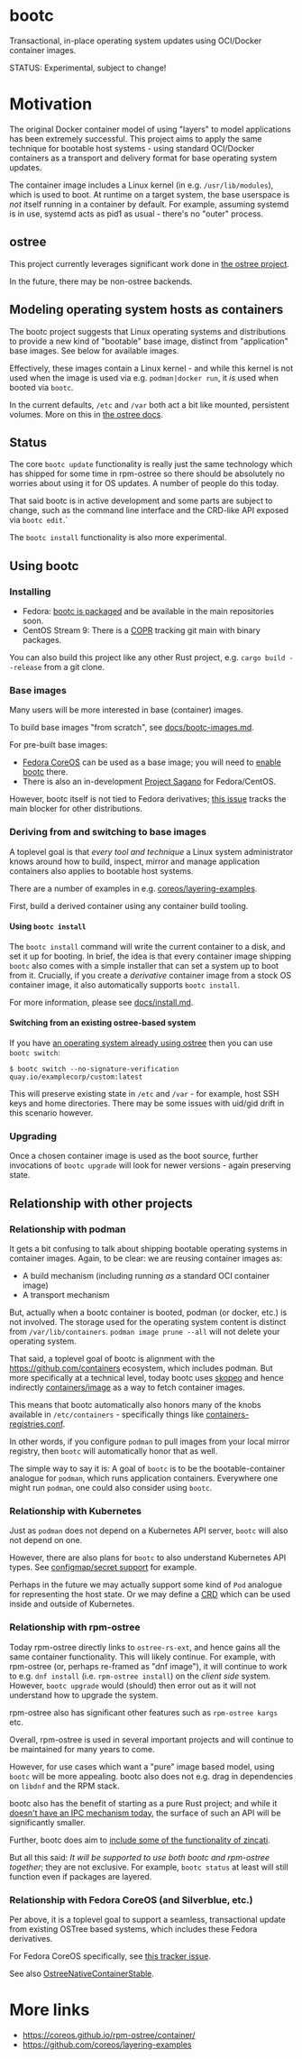 # bootc

Transactional, in-place operating system updates using OCI/Docker container images.

STATUS: Experimental, subject to change!

# Motivation

The original Docker container model of using "layers" to model
applications has been extremely successful.  This project
aims to apply the same technique for bootable host systems - using
standard OCI/Docker containers as a transport and delivery format
for base operating system updates.

The container image includes a Linux kernel (in e.g. `/usr/lib/modules`),
which is used to boot.  At runtime on a target system, the base userspace is
*not* itself running in a container by default.  For example, assuming
systemd is in use, systemd acts as pid1 as usual - there's no "outer" process.

## ostree

This project currently leverages significant work done in
[the ostree project](https://github.com/ostreedev/ostree-rs-ext/).

In the future, there may be non-ostree backends.

## Modeling operating system hosts as containers

The bootc project suggests that Linux operating systems and distributions
to provide a new kind of "bootable" base image, distinct from "application"
base images.  See below for available images.

Effectively, these images contain a Linux kernel - and while this kernel
is not used when the image is used via e.g. `podman|docker run`, it *is*
used when booted via `bootc`.

In the current defaults, `/etc` and `/var` both act a bit like
mounted, persistent volumes.  More on this in [the ostree docs](https://ostreedev.github.io/ostree/adapting-existing/#system-layout).

## Status

The core `bootc update` functionality is really just the same
technology which has shipped for some time in rpm-ostree so there
should be absolutely no worries about using it for OS updates.
A number of people do this today.

That said bootc is in active development and some parts
are subject to change, such as the command line interface and
the CRD-like API exposed via `bootc edit`.`

The `bootc install` functionality is also more experimental.

## Using bootc

### Installing

 * Fedora: [bootc is packaged](https://bodhi.fedoraproject.org/updates/?packages=bootc) and be available in the main repositories soon.
 * CentOS Stream 9: There is a [COPR](https://copr.fedorainfracloud.org/coprs/rhcontainerbot/bootc/) tracking git main with binary packages.

You can also build this project like any other Rust project, e.g. `cargo build --release` from a git clone.

### Base images

Many users will be more interested in base (container) images.

To build base images "from scratch", see [docs/bootc-images.md](docs/bootc-images.md).

For pre-built base images:

* [Fedora CoreOS](https://quay.io/repository/fedora/fedora-coreos) can be used as a base image; you will need to [enable bootc](https://github.com/coreos/rpm-ostree/blob/main/docs/bootc.md) there.
* There is also an in-development [Project Sagano](https://gitlab.com/CentOS/cloud/sagano) for Fedora/CentOS.

However, bootc itself is not tied to Fedora derivatives; [this issue](https://github.com/coreos/bootupd/issues/468) tracks the main blocker for other distributions.

### Deriving from and switching to base images

A toplevel goal is that *every tool and technique* a Linux system
administrator knows around how to build, inspect, mirror and manage
application containers also applies to bootable host systems.

There are a number of examples in e.g. [coreos/layering-examples](https://github.com/coreos/layering-examples).

First, build a derived container using any container build tooling.

#### Using `bootc install`

The `bootc install` command will write the current container to a disk, and set it up for booting.
In brief, the idea is that every container image shipping `bootc` also comes with a simple
installer that can set a system up to boot from it.  Crucially, if you create a 
*derivative* container image from a stock OS container image, it also automatically supports `bootc install`.

For more information, please see [docs/install.md](docs/install.md).

#### Switching from an existing ostree-based system

If you have [an operating system already using ostree](https://ostreedev.github.io/ostree/#operating-systems-and-distributions-using-ostree) then you can use `bootc switch`:

```
$ bootc switch --no-signature-verification quay.io/examplecorp/custom:latest
```

This will preserve existing state in `/etc` and `/var` - for example,
host SSH keys and home directories.  There may be some issues with uid/gid
drift in this scenario however.

### Upgrading

Once a chosen container image is used as the boot source, further
invocations of `bootc upgrade` will look for newer versions - again
preserving state.

## Relationship with other projects

### Relationship with podman

It gets a bit confusing to talk about shipping bootable operating systems in container images.
Again, to be clear: we are reusing container images as:

- A build mechanism (including running *as* a standard OCI container image)
- A transport mechanism

But, actually when a bootc container is booted, podman (or docker, etc.) is not involved.
The storage used for the operating system content is distinct from `/var/lib/containers`.
`podman image prune --all` will not delete your operating system.

That said, a toplevel goal of bootc is alignment with the https://github.com/containers ecosystem,
which includes podman.  But more specifically at a technical level, today bootc uses
[skopeo](https://github.com/containers/skopeo/) and hence indirectly [containers/image](https://github.com/containers/image)
as a way to fetch container images.

This means that bootc automatically also honors many of the knobs available in `/etc/containers` - specifically
things like [containers-registries.conf](https://github.com/containers/image/blob/main/docs/containers-registries.conf.5.md).

In other words, if you configure `podman` to pull images from your local mirror registry, then `bootc` will automatically honor that as well.

The simple way to say it is: A goal of `bootc` is to be the bootable-container analogue for `podman`, which runs application containers.  Everywhere one might run `podman`, one could also consider using `bootc`. 

### Relationship with Kubernetes

Just as `podman` does not depend on a Kubernetes API server, `bootc` will also not depend on one.

However, there are also plans for `bootc` to also understand Kubernetes API types.  See [configmap/secret support](https://github.com/containers/bootc/issues/22) for example.

Perhaps in the future we may actually support some kind of `Pod` analogue for representing the host state.  Or we may define a [CRD](https://kubernetes.io/docs/concepts/extend-kubernetes/api-extension/custom-resources/) which can be used inside and outside of Kubernetes.

### Relationship with rpm-ostree

Today rpm-ostree directly links to `ostree-rs-ext`, and hence
gains all the same container functionality.  This will likely
continue.  For example, with rpm-ostree (or, perhaps re-framed as
"dnf image"), it will continue to work to e.g. `dnf install`
(i.e. `rpm-ostree install`) on the *client side* system.  However, `bootc upgrade` would
(should) then error out as it will not understand how to upgrade
the system.

rpm-ostree also has significant other features such as
`rpm-ostree kargs` etc.

Overall, rpm-ostree is used in several important projects
and will continue to be maintained for many years to come.

However, for use cases which want a "pure" image based model,
using `bootc` will be more appealing.  bootc also does not
e.g. drag in dependencies on `libdnf` and the RPM stack.

bootc also has the benefit of starting as a pure Rust project;
and while it [doesn't have an IPC mechanism today](https://github.com/containers/bootc/issues/4), the surface
of such an API will be significantly smaller.

Further, bootc does aim to [include some of the functionality of zincati](https://github.com/containers/bootc/issues/5).

But all this said: *It will be supported to use both bootc and rpm-ostree together*; they are not exclusive.
For example, `bootc status` at least will still function even if packages are layered.

### Relationship with Fedora CoreOS (and Silverblue, etc.)

Per above, it is a toplevel goal to support a seamless, transactional update from existing OSTree based systems, which includes these Fedora derivatives.

For Fedora CoreOS specifically, see [this tracker issue](https://github.com/coreos/fedora-coreos-tracker/issues/1446).

See also [OstreeNativeContainerStable](https://fedoraproject.org/wiki/Changes/OstreeNativeContainerStable).

# More links

- https://coreos.github.io/rpm-ostree/container/
- https://github.com/coreos/layering-examples

